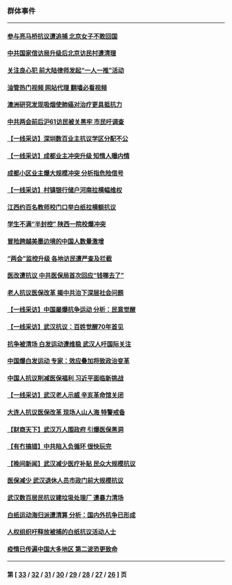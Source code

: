 ### 群体事件
---
#### [参与亮马桥抗议遭追捕 北京女子不敢回国](../../pages/ncid279/n13985420.md?05021245) 
#### [中共国家信访局升级后北京访民村遭清理](../../pages/ncid279/n13984826.md?05021245) 
#### [关注良心犯 前大陆律师发起“一人一推”活动](../../pages/ncid279/n13980524.md?05021245) 
#### [油管热门视频 网站代理 翻墙必看视频](http://138.2.39.72:81/youtube.html?epic-marker?05021245)
#### [澳洲研究发现吸烟使肺癌对治疗更具抵抗力](../../pages/ncid279/n13977762.md?05021245) 
#### [中共两会前后沪61访民被关黑牢 市民吁调查](../../pages/ncid279/n13976054.md?05021245) 
#### [【一线采访】深圳数百业主抗议学区分配不公](../../pages/ncid279/n13976680.md?05021245) 
#### [【一线采访】成都业主冲突升级 知情人曝内情](../../pages/ncid279/n13965289.md?05021245) 
#### [成都小区业主爆大规模冲突 分析指危险信号](../../pages/ncid279/n13964520.md?05021245) 
#### [【一线采访】村镇银行储户河南拉横幅维权](../../pages/ncid279/n13964555.md?05021245) 
#### [江西约百名教师校门口举白纸拉横额抗议](../../pages/ncid279/n13958579.md?05021245) 
#### [学生不满“半封控” 陕西一院校爆冲突](../../pages/ncid279/n13946647.md?05021245) 
#### [冒险跨越美墨边境的中国人数量激增](../../pages/ncid279/n13946742.md?05021245) 
#### [“两会”监控升级 各地访民遭严查及拦截](../../pages/ncid279/n13942702.md?05021245) 
#### [医改遭抗议 中共医保局首次回应“钱哪去了”](../../pages/ncid279/n13938290.md?05021245) 
#### [老人抗议医保改革 揭中共治下深层社会问题](../../pages/ncid279/n13934963.md?05021245) 
#### [【一线采访】中国屡爆抗争运动 分析：民意觉醒](../../pages/ncid279/n13934024.md?05021245) 
#### [【一线采访】武汉抗议：百姓觉醒70年首见](../../pages/ncid279/n13931265.md?05021245) 
#### [抗争被清场 白发运动遭维稳 武汉人吁国际关注](../../pages/ncid279/n13931147.md?05021245) 
#### [中国爆白发运动 专家：效应叠加将致政治变革](../../pages/ncid279/n13931004.md?05021245) 
#### [中国人抗议削减医保福利 习近平面临新挑战](../../pages/ncid279/n13930530.md?05021245) 
#### [【一线采访】武汉老人示威 辛亥革命馆关闭](../../pages/ncid279/n13930368.md?05021245) 
#### [大连人抗议医保改革 现场人山人海 特警戒备](../../pages/ncid279/n13930248.md?05021245) 
#### [【财商天下】武汉万人围政府 引爆医保黑洞](../../pages/ncid279/n13927281.md?05021245) 
#### [【有冇搞错】中共陷入负循环 很快玩完](../../pages/ncid279/n13926140.md?05021245) 
#### [【晚间新闻】武汉减少医疗补贴 民众大规模抗议](../../pages/ncid279/n13925524.md?05021245) 
#### [医保减少 武汉退休人员市政门前大规模抗议](../../pages/ncid279/n13925389.md?05021245) 
#### [武汉数百居民抗议建垃圾处理厂 遭暴力清场](../../pages/ncid279/n13922269.md?05021245) 
#### [白纸运动海归派遭清算 分析：国内外抗争已形成](../../pages/ncid279/n13919416.md?05021245) 
#### [人权组织吁释放被捕的白纸抗议活动人士](../../pages/ncid279/n13917517.md?05021245) 
#### [疫情已传遍中国大多地区 第二波恐更致命](../../pages/ncid279/n13914332.md?05021245) 

---
#### 第 [ [33](./33.md?05021245) / [32](./32.md?05021245) / [31](./31.md?05021245) / [30](./30.md?05021245) / [29](./29.md?05021245) / [28](./28.md?05021245) / [27](./27.md?05021245) / [26](./26.md?05021245) ] 页
